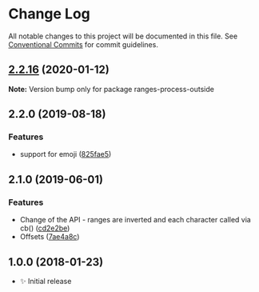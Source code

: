 # Change Log

All notable changes to this project will be documented in this file.
See [Conventional Commits](https://conventionalcommits.org) for commit guidelines.

## [2.2.16](https://gitlab.com/codsen/codsen/compare/ranges-process-outside@2.2.15...ranges-process-outside@2.2.16) (2020-01-12)

**Note:** Version bump only for package ranges-process-outside





## 2.2.0 (2019-08-18)

### Features

- support for emoji ([825fae5](https://gitlab.com/codsen/codsen/commit/825fae5))

## 2.1.0 (2019-06-01)

### Features

- Change of the API - ranges are inverted and each character called via cb() ([cd2e2be](https://gitlab.com/codsen/codsen/commit/cd2e2be))
- Offsets ([7ae4a8c](https://gitlab.com/codsen/codsen/commit/7ae4a8c))

## 1.0.0 (2018-01-23)

- ✨ Initial release
